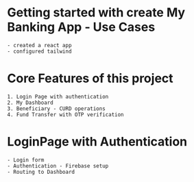 # Getting started with create My Banking App - Use Cases
    - created a react app
    - configured tailwind

# Core Features of this project
    1. Login Page with authentication
    2. My Dashboard
    3. Beneficiary - CURD operations
    4. Fund Transfer with OTP verification

# LoginPage with Authentication
    - Login form
    - Authentication - Firebase setup
    - Routing to Dashboard    
